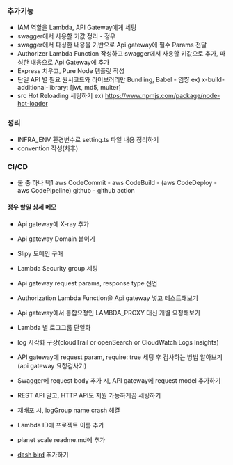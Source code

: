 ### 추가기능

-   IAM 역할을 Lambda, API Gateway에게 세팅
-   swagger에서 사용할 키값 정리 - 정우
-   swagger에서 파싱한 내용을 기반으로 Api gateway에 필수 Params 전달
-   Authorizer Lambda Function 작성하고 swagger에서 사용할 키값으로 추가, 파싱한 내용으로 Api Gateway에 추가
-   Express 치우고, Pure Node 템플릿 작성
-   단일 API 별 필요 원시코드와 라이브러리만 Bundling, Babel - 임쨩
    ex) x-build-additional-library: [jwt, md5, multer]
-   src Hot Reloading 세팅하기
    ex) https://www.npmjs.com/package/node-hot-loader

### 정리

-   INFRA_ENV 환경변수로 setting.ts 파일 내용 정리하기
-   convention 작성(차후)

### CI/CD

-   둘 중 하나 택1
    aws CodeCommit - aws CodeBuild - (aws CodeDeploy - aws CodePipeline)
    github - github action

#### 정우 할일 상세 메모

-   Api gateway에 X-ray 추가
-   Api gateway Domain 붙이기
-   Slipy 도메인 구매
-   Lambda Security group 세팅
-   Api gateway request params, response type 선언
-   Authorization Lambda Function을 Api gateway 넣고 테스트해보기
-   Api gateway에서 통합요청인 LAMBDA_PROXY 대신 개별 요청해보기
-   Lambda 별 로그그룹 단일화
-   log 시각화 구상(cloudTrail or openSearch or CloudWatch Logs Insights)
-   API gateway에 request param, require: true 세팅 후 검사하는 방법 알아보기(api gateway 요청검사기)
-   Swagger에 request body 추가 시, API gateway에 request model 추가하기
-   REST API 말고, HTTP API도 지원 가능하게끔 세팅하기

-   재배포 시, logGroup name crash 해결
-   Lambda ID에 프로젝트 이름 추가
-   planet scale readme.md에 추가
-   [dash bird](https://dashbird.io/blog/optimizing-aws-lambda-for-production-kr/) 추가하기
